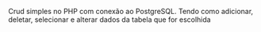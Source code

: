 
Crud simples no PHP com conexão ao PostgreSQL. Tendo como adicionar, deletar, selecionar e alterar dados da tabela que for escolhida
